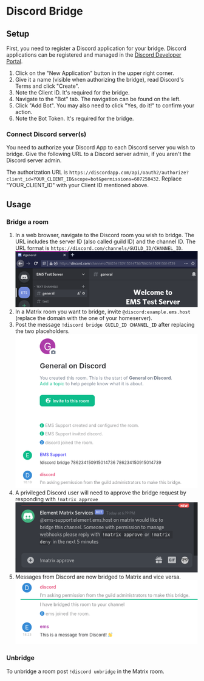 # Discord Bridge

## Setup

First, you need to register a Discord application for your bridge. Discord applications can be registered and managed in the [Discord Developer Portal](https://discord.com/developers/applications/).

1. Click on the "New Application" button in the upper right corner.
1. Give it a name (visible when authorizing the bridge), read Discord's Terms and click "Create".
1. Note the Client ID. It's required for the bridge.
1. Navigate to the "Bot" tab. The navigation can be found on the left.
1. Click "Add Bot". You may also need to click "Yes, do it!" to confirm your action.
1. Note the Bot Token. It's required for the bridge.

### Connect Discord server(s)

You need to authorize your Discord App to each Discord server you wish to bridge. Give the following URL to a Discord server admin, if you aren't the Discord server admin.

The authorization URL is `https://discordapp.com/api/oauth2/authorize?client_id=YOUR_CLIENT_ID&scope=bot&permissions=607250432`. Replace "YOUR_CLIENT_ID" with your Client ID mentioned above.

## Usage

### Bridge a room

1. In a web browser, navigate to the Discord room you wish to bridge. The URL includes the server ID (also called guild ID) and the channel ID. The URL format is `https://discord.com/channels/GUILD_ID/CHANNEL_ID`.  
    ![Discord showing Channel ID in URL bar](images/Discord-Bridge/1-discord-channel-url.png)
1. In a Matrix room you want to bridge, invite `@discord:example.ems.host` (replace the domain with the one of your homeserver).  
1. Post the message `!discord bridge GUILD_ID CHANNEL_ID` after replacing the two placeholders.  
    ![Element showing the Discord bridge command](images/Discord-Bridge/2-element-bridge-command.png)
1. A privileged Discord user will need to approve the bridge request by responding with `!matrix approve`  
    ![Discord message showing the approve command](images/Discord-Bridge/3-discord-approve-bridge.png)
1. Messages from Discord are now bridged to Matrix and vice versa.  
    ![Element showing a message bridges from Discord](images/Discord-Bridge/4-message-from-discord.png)

### Unbridge

To unbridge a room post `!discord unbridge` in the Matrix room.
